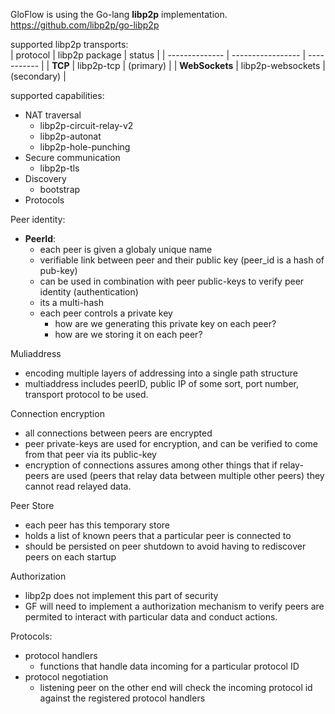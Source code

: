 



GloFlow is using the Go-lang **libp2p** implementation.  
https://github.com/libp2p/go-libp2p

 
supported libp2p transports:  
| protocol       | libp2p package    | status      |
| -------------- | ----------------- | ----------- |
| **TCP**        | libp2p-tcp        | (primary)   |
| **WebSockets** | libp2p-websockets | (secondary) |  





supported capabilities:
- NAT traversal
    - libp2p-circuit-relay-v2
    - libp2p-autonat
    - libp2p-hole-punching
- Secure communication
    - libp2p-tls
- Discovery
    - bootstrap
- Protocols
    





Peer identity:  
- **PeerId**:
    - each peer is given a globaly unique name
    - verifiable link between peer and their public key (peer_id is a hash of pub-key)
    - can be used in combination with peer public-keys to verify peer identity (authentication)
    - its a multi-hash
    - each peer controls a private key
        - how are we generating this private key on each peer?
        - how are we storing it on each peer?


Muliaddress
- encoding multiple layers of addressing into a single path structure
- multiaddress includes peerID, public IP of some sort, port number, transport protocol to be used.


Connection encryption
- all connections between peers are encrypted
- peer private-keys are used for encryption, and can be verified to come from that peer via its public-key
- encryption of connections assures among other things that if relay-peers are used (peers that relay data between multiple other peers) they cannot read relayed data.
 
Peer Store
- each peer has this temporary store
- holds a list of known peers that a particular peer is connected to
- should be persisted on peer shutdown to avoid having to rediscover peers on each startup

Authorization
- libp2p does not implement this part of security
- GF will need to implement a authorization mechanism to verify peers are permited to interact with particular data and conduct actions.

Protocols:
- protocol handlers
    - functions that handle data incoming for a particular protocol ID
- protocol negotiation
    - listening peer on the other end will check the incoming protocol id against the registered protocol handlers